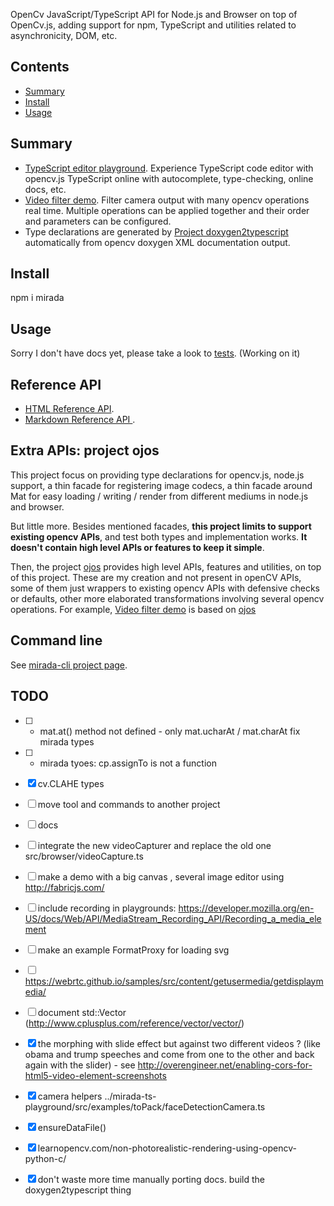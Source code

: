OpenCv JavaScript/TypeScript API for Node.js and Browser on top of OpenCv.js, adding support for npm, TypeScript and utilities related to asynchronicity, DOM, etc.

## Contents

<!-- toc -->

- [Summary](#summary)
- [Install](#install)
- [Usage](#usage)

<!-- tocstop -->

## Summary

 * [TypeScript editor playground](https://cancerberosgx.github.io/demos/mirada-ts-playground/). Experience TypeScript code editor with opencv.js TypeScript online with autocomplete, type-checking, online docs, etc.
 * [Video filter demo](https://cancerberosgx.github.io/demos/ojos-demo/videoFilterDemo.html). Filter camera output with many opencv operations real time. Multiple operations can be applied together and their order and parameters can be configured. 
 * Type declarations are generated by [Project doxygen2typescript](../doxygen2typescript/) automatically from opencv doxygen XML documentation output.

## Install

npm i mirada

## Usage

Sorry I don't have docs yet, please take a look to [tests](test). (Working on it)

<!-- mirada / opencv.js don't support image format decoders out of the box so we need to use a library for this. 

The following is a node.js example that uses `jimp` to read and write files from different formats:

```ts
TODO
``` -->

## Reference API

 * [HTML Reference API](https://github.com/cancerberoSgx/demos/tree/master/mirada-opencv-api-md). 
 * [Markdown Reference API ](https://cancerberosgx.github.io/demos/mirada-opencv-api-html/). 


## Extra APIs: project ojos

This project focus on providing type declarations for opencv.js, node.js support, a thin facade for registering image codecs, a thin facade around Mat for easy loading / writing / render from different mediums in node.js and browser. 

But little more. Besides mentioned facades, **this project limits to support existing opencv APIs**, and test both types and implementation works. **It doesn't contain high level APIs or features to keep it simple**. 

Then, the project [ojos](https://www.npmjs.com/package/ojos) provides high level APIs, features and utilities, on top of this project. These are my creation and not present in openCV APIs, some of them just wrappers to existing opencv APIs with defensive checks or defaults, other more elaborated transformations involving several opencv operations. For example, [Video filter demo](https://cancerberosgx.github.io/demos/ojos-demo/videoFilterDemo.html) is based on [ojos](https://www.npmjs.com/package/ojos)


## Command line

See [mirada-cli project page](../mirada-cli).

## TODO

- [ ] - mat.at() method not defined - only mat.ucharAt  / mat.charAt fix mirada types
- [ ] - mirada tyoes: cp.assignTo is not a function
- [x] cv.CLAHE types
- [ ] move tool and commands to another project
- [ ] docs
- [ ] integrate the new videoCapturer and replace the old one src/browser/videoCapture.ts
- [ ] make a demo with a big canvas , several image editor using http://fabricjs.com/
- [ ] include recording in playgrounds: https://developer.mozilla.org/en-US/docs/Web/API/MediaStream_Recording_API/Recording_a_media_element
- [ ] make an example FormatProxy for loading svg
- [ ] https://webrtc.github.io/samples/src/content/getusermedia/getdisplaymedia/
- [ ] document std::Vector (http://www.cplusplus.com/reference/vector/vector/)
- [x] the morphing with slide effect but against two different videos ? (like obama and trump speeches and come
  from one to the other and back again with the slider) - see http://overengineer.net/enabling-cors-for-html5-video-element-screenshots
- [x] camera helpers ../mirada-ts-playground/src/examples/toPack/faceDetectionCamera.ts
- [x] ensureDataFile()
- [x] learnopencv.com/non-photorealistic-rendering-using-opencv-python-c/
- [x] don't waste more time manually porting docs. build the doxygen2typescript thing

